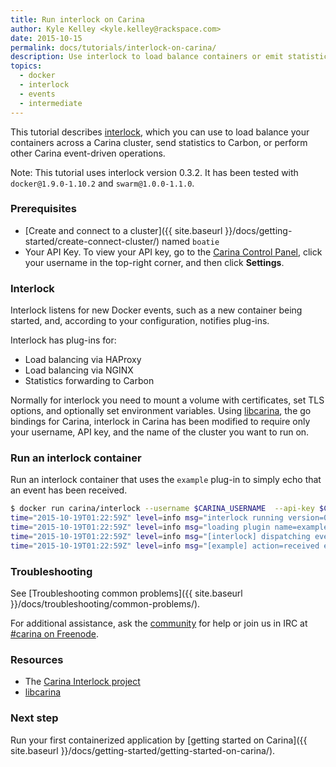 ```yaml
---
title: Run interlock on Carina
author: Kyle Kelley <kyle.kelley@rackspace.com>
date: 2015-10-15
permalink: docs/tutorials/interlock-on-carina/
description: Use interlock to load balance containers or emit statistics across your Swarm cluster
topics:
  - docker
  - interlock
  - events
  - intermediate
---
```


This tutorial describes [interlock](https://github.com/ehazlett/interlock), which you can use to load balance your containers across a Carina cluster, send statistics to Carbon, or perform other Carina event-driven operations.

Note: This tutorial uses interlock version 0.3.2. It has been tested with `docker@1.9.0-1.10.2` and `swarm@1.0.0-1.1.0`.

### Prerequisites

* [Create and connect to a cluster]({{ site.baseurl }}/docs/getting-started/create-connect-cluster/) named `boatie`
* Your API Key. To view your API key, go to the [Carina Control Panel](https://app.getcarina.com), click your username in the top-right corner, and then click **Settings**.

### Interlock

Interlock listens for new Docker events, such as a new container being started, and, according to your configuration, notifies plug-ins.

Interlock has plug-ins for:

* Load balancing via HAProxy
* Load balancing via NGINX
* Statistics forwarding to Carbon

Normally for interlock you need to mount a volume with certificates, set TLS options, and optionally set environment variables. Using [libcarina](https://github.com/getcarina/libcarina), the go bindings for Carina, interlock in Carina has been modified to require only your username, API key, and the name of the cluster you want to run on.

### Run an interlock container

Run an interlock container that uses the `example` plug-in to simply echo that an event has been received.

```bash
$ docker run carina/interlock --username $CARINA_USERNAME  --api-key $CARINA_APIKEY --clustername boatie --plugin example start
time="2015-10-19T01:22:59Z" level=info msg="interlock running version=0.3.2 (2df2d23)"
time="2015-10-19T01:22:59Z" level=info msg="loading plugin name=example version=0.1"
time="2015-10-19T01:22:59Z" level=info msg="[interlock] dispatching event to plugin: name=example version=0.1"
time="2015-10-19T01:22:59Z" level=info msg="[example] action=received event= time=1445217779076879776"
```

### Troubleshooting

See [Troubleshooting common problems]({{ site.baseurl }}/docs/troubleshooting/common-problems/).

For additional assistance, ask the [community](https://community.getcarina.com/) for help or join us in IRC at [#carina on Freenode](http://webchat.freenode.net/?channels=carina).

### Resources

* The [Carina Interlock project](https://github.com/getcarina/interlock)
* [libcarina](https://github.com/getcarina/libcarina)

### Next step

Run your first containerized application by [getting started on Carina]({{ site.baseurl }}/docs/getting-started/getting-started-on-carina/).

<!--
TODO: Use the text below when that tutorial is back in for M2.

See Interlock in action in the [Load balance WordPress in Docker containers]({{ site.baseurl }}/docs/tutorials/load-balance-wordpress-docker-containers/) tutorial
-->
